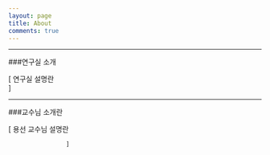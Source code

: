 ```yaml
---
layout: page
title: About
comments: true
---
```


***
###연구실 소개

[
	연구실 설명란   
					]
***					

###교수님 소개란

[
 	용선 교수님 설명란   
 	
 					]
 					

